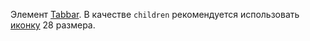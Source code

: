 Элемент [Tabbar](https://vkcom.github.io/vkui-styleguide/#!/Tabbar). В качестве `children` рекомендуется использовать [иконку](https://vkcom.github.io/icons) 28 размера.
